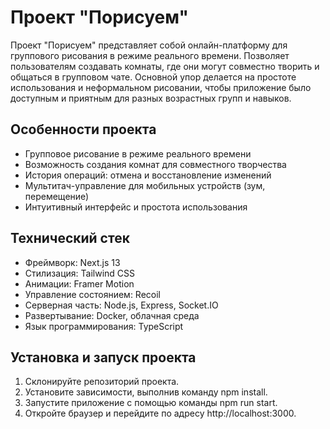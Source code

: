 # Проект "Порисуем"
Проект "Порисуем" представляет собой онлайн-платформу для группового рисования в режиме реального времени. Позволяет пользователям создавать комнаты, где они могут совместно творить и общаться в групповом чате. Основной упор делается на простоте использования и неформальном рисовании, чтобы приложение было доступным и приятным для разных возрастных групп и навыков.

## Особенности проекта
* Групповое рисование в режиме реального времени
* Возможность создания комнат для совместного творчества
* История операций: отмена и восстановление изменений
* Мультитач-управление для мобильных устройств (зум, перемещение)
* Интуитивный интерфейс и простота использования

## Технический стек
* Фреймворк: Next.js 13
* Стилизация: Tailwind CSS
* Анимации: Framer Motion
* Управление состоянием: Recoil
* Серверная часть: Node.js, Express, Socket.IO
* Развертывание: Docker, облачная среда
* Язык программирования: TypeScript

## Установка и запуск проекта
1. Склонируйте репозиторий проекта.
2. Установите зависимости, выполнив команду npm install.
3. Запустите приложение с помощью команды npm run start.
4. Откройте браузер и перейдите по адресу http://localhost:3000.